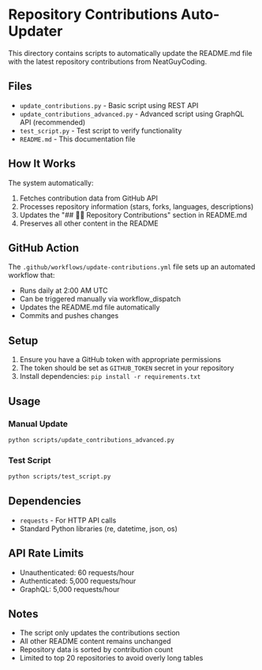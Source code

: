 # Repository Contributions Auto-Updater

This directory contains scripts to automatically update the README.md file with the latest repository contributions from NeatGuyCoding.

## Files

- `update_contributions.py` - Basic script using REST API
- `update_contributions_advanced.py` - Advanced script using GraphQL API (recommended)
- `test_script.py` - Test script to verify functionality
- `README.md` - This documentation file

## How It Works

The system automatically:

1. Fetches contribution data from GitHub API
2. Processes repository information (stars, forks, languages, descriptions)
3. Updates the "## 👨‍💻 Repository Contributions" section in README.md
4. Preserves all other content in the README

## GitHub Action

The `.github/workflows/update-contributions.yml` file sets up an automated workflow that:

- Runs daily at 2:00 AM UTC
- Can be triggered manually via workflow_dispatch
- Updates the README.md file automatically
- Commits and pushes changes

## Setup

1. Ensure you have a GitHub token with appropriate permissions
2. The token should be set as `GITHUB_TOKEN` secret in your repository
3. Install dependencies: `pip install -r requirements.txt`

## Usage

### Manual Update
```bash
python scripts/update_contributions_advanced.py
```

### Test Script
```bash
python scripts/test_script.py
```

## Dependencies

- `requests` - For HTTP API calls
- Standard Python libraries (re, datetime, json, os)

## API Rate Limits

- Unauthenticated: 60 requests/hour
- Authenticated: 5,000 requests/hour
- GraphQL: 5,000 requests/hour

## Notes

- The script only updates the contributions section
- All other README content remains unchanged
- Repository data is sorted by contribution count
- Limited to top 20 repositories to avoid overly long tables
